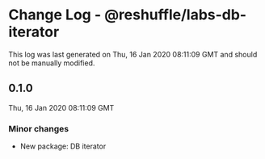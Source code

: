 # Change Log - @reshuffle/labs-db-iterator

This log was last generated on Thu, 16 Jan 2020 08:11:09 GMT and should not be manually modified.

## 0.1.0
Thu, 16 Jan 2020 08:11:09 GMT

### Minor changes

- New package: DB iterator

